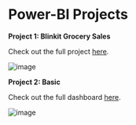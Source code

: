 # Power-BI Projects
**Project 1: Blinkit Grocery Sales**

Check out the full project [here](https://app.powerbi.com/reportEmbed?reportId=c0e1ac82-1086-4cc8-bd07-ae85e50febea&autoAuth=true&ctid=65df6988-476e-454d-9c40-393bbe68634a).

![image](https://github.com/user-attachments/assets/eef85043-c434-4189-9eca-41edeada0b8e)


**Project 2: Basic**

Check out the full dashboard [here](https://app.powerbi.com/reportEmbed?reportId=18d956e1-460f-4820-b099-4915b1a64550&autoAuth=true&ctid=65df6988-476e-454d-9c40-393bbe68634a).

![image](https://github.com/user-attachments/assets/a6cd4e02-0d7b-4b8a-9427-8b24509aa513)
